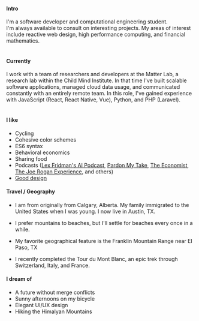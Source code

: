 
#### Intro
I'm a software developer and computational engineering student.
<br>
I'm always available to consult on interesting projects. My areas of interest include reactive web design, high performance computing, and financial mathematics.
<br><br>
#### Currently
I work with a team of researchers and developers at the Matter Lab, a research lab within the Child Mind Institute. In that time I've built scalable software applications, managed cloud data usage, and communicated constantly with an entirely remote team. In this role, I've gained experience with JavaScript (React, React Native, Vue), Python, and PHP (Laravel).
<br><br>

#### I like
- Cycling
- Cohesive color schemes
- ES6 syntax
- Behavioral economics
- Sharing food
- Podcasts ([Lex Fridman's AI Podcast](https://lexfridman.com/ai/), [Pardon My Take](https://www.barstoolsports.com/shows/pardon-my-take), [The Economist](http://radio.economist.com/), [The Joe Rogan Experience](http://podcasts.joerogan.net/), and others)
- [Good design](/)

#### Travel / Geography

- I am from originally from Calgary, Alberta. My family immigrated to the United States when I was young. I now live in Austin, TX.

- I prefer mountains to beaches, but I'll settle for beaches every once in a while.

- My favorite geographical feature is the Franklin Mountain Range near El Paso, TX

- I recently completed the Tour du Mont Blanc, an epic trek through Switzerland, Italy, and France.

#### I dream of

- A future without merge conflicts
- Sunny afternoons on my bicycle
- Elegant UI/UX design
- Hiking the Himalyan Mountains
